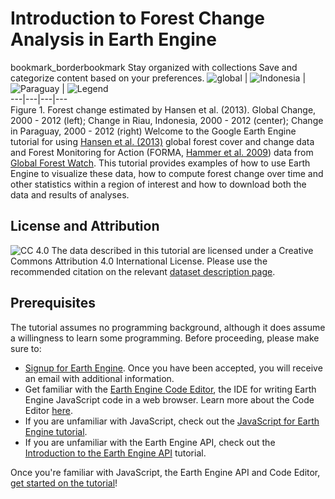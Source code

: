  
#  Introduction to Forest Change Analysis in Earth Engine
bookmark_borderbookmark Stay organized with collections  Save and categorize content based on your preferences. 
![global](https://developers.google.com/static/earth-engine/images/Tutorial_hansen_011.png) |  ![Indonesia](https://developers.google.com/static/earth-engine/images/Tutorial_hansen_012.png) |  ![Paraguay](https://developers.google.com/static/earth-engine/images/Tutorial_hansen_013.png) |  ![Legend](https://developers.google.com/static/earth-engine/images/Tutorial_hansen_014.png)  
---|---|---|---  
Figure 1. Forest change estimated by Hansen et al. (2013). Global Change, 2000 - 2012 (left); Change in Riau, Indonesia, 2000 - 2012 (center); Change in Paraguay, 2000 - 2012 (right)
Welcome to the Google Earth Engine tutorial for using [Hansen et al. (2013)](http://www.sciencemag.org/content/342/6160/850) global forest cover and change data and Forest Monitoring for Action (FORMA, [Hammer et al. 2009](https://www.cgdev.org/sites/default/files/1423248_file_Hammer_Kraft_Wheeler_FORMA_FINAL.pdf)) data from [Global Forest Watch](http://www.globalforestwatch.org/). This tutorial provides examples of how to use Earth Engine to visualize these data, how to compute forest change over time and other statistics within a region of interest and how to download both the data and results of analyses.
## License and Attribution
![CC 4.0](https://developers.google.com/static/earth-engine/images/Tutorial_hansen_02_cc_license.png)
The data described in this tutorial are licensed under a Creative Commons Attribution 4.0 International License. Please use the recommended citation on the relevant [dataset description page](https://developers.google.com/earth-engine/datasets).
## Prerequisites
The tutorial assumes no programming background, although it does assume a willingness to learn some programming. Before proceeding, please make sure to:
  * [Signup for Earth Engine](https://signup.earthengine.google.com). Once you have been accepted, you will receive an email with additional information.
  * Get familiar with the [Earth Engine Code Editor](https://code.earthengine.google.com), the IDE for writing Earth Engine JavaScript code in a web browser. Learn more about the Code Editor [here](https://developers.google.com/earth-engine/guides/playground).
  * If you are unfamiliar with JavaScript, check out the [JavaScript for Earth Engine tutorial](https://developers.google.com/earth-engine/tutorials/tutorial_js_01).
  * If you are unfamiliar with the Earth Engine API, check out the [Introduction to the Earth Engine API](https://developers.google.com/earth-engine/tutorials/tutorial_api_01) tutorial.


Once you're familiar with JavaScript, the Earth Engine API and Code Editor, [get started on the tutorial](https://developers.google.com/earth-engine/tutorials/tutorial_forest_02)!
